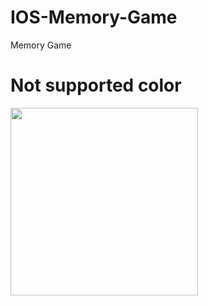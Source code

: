 # IOS-Memory-Game
Memory Game

# Not supported color
<img src="https://ibb.co/9HCzwdm" data-canonical-src="https://ibb.co/9HCzwdm" width="300"/>
